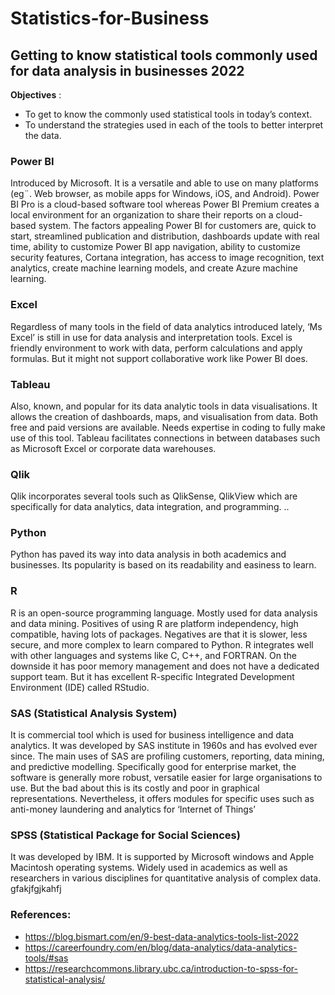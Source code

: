 # Statistics-for-Business

## Getting to know statistical tools commonly used for data analysis in businesses 2022

**Objectives** :
-	To get to know the commonly used statistical tools in today’s context. 
-	To understand the strategies used in each of the tools to better interpret the data. 

### Power BI
Introduced by Microsoft. It is a versatile and able to use on many platforms (eg¨. Web browser, as mobile apps for Windows, iOS, and Android). Power BI Pro is a cloud-based software tool whereas Power BI Premium creates a local environment for an organization to share their reports on a cloud-based system. The factors appealing Power BI for customers are, quick to start, streamlined publication and distribution, dashboards update with real time, ability to customize Power BI app navigation, ability to customize security features, Cortana integration, has access to image recognition, text analytics, create machine learning models, and create Azure machine learning. 

### Excel 
Regardless of many tools in the field of data analytics introduced lately, ‘Ms Excel’ is still in use for data analysis and interpretation tools. Excel is friendly environment to work with data, perform calculations and apply formulas. But it might not support collaborative work like Power BI does. 

### Tableau
Also, known, and popular for its data analytic tools in data visualisations. It allows the creation of dashboards, maps, and visualisation from data. Both free and paid versions are available. Needs expertise in coding to fully make use of this tool. Tableau facilitates connections in between databases such as Microsoft Excel or corporate data warehouses. 

### Qlik 
Qlik incorporates several tools such as QlikSense, QlikView which are specifically for data analytics, data integration, and programming. ..

### Python 
Python has paved its way into data analysis in both academics and businesses. Its popularity is based on its readability and easiness to learn. 

### R 
R is an open-source programming language. Mostly used for data analysis and data mining. Positives of using R are platform independency, high compatible, having lots of packages. Negatives are that it is slower, less secure, and more complex to learn compared to Python. 
R integrates well with other languages and systems like C, C++, and FORTRAN. On the downside it has poor memory management and does not have a dedicated support team. But it has excellent R-specific Integrated Development Environment (IDE) called RStudio.                                                                                                                                                                    
   
### SAS (Statistical Analysis System)
It is commercial tool which is used for business intelligence and data analytics. It was developed by SAS institute in 1960s and has evolved ever since. The main uses of SAS are profiling customers, reporting, data mining, and predictive modelling. Specifically good for enterprise market, the software is generally more robust, versatile easier for large organisations to use. But the bad about this is its costly and poor in graphical representations. Nevertheless, it offers modules for specific uses such as anti-money laundering and analytics for ‘Internet of Things’

### SPSS (Statistical Package for Social Sciences)
It was developed by IBM. It is supported by Microsoft windows and Apple Macintosh operating systems. Widely used in academics as well as researchers in various disciplines for quantitative analysis of complex data. gfakjfgjkahfj  

### References:

-	https://blog.bismart.com/en/9-best-data-analytics-tools-list-2022 
-	https://careerfoundry.com/en/blog/data-analytics/data-analytics-tools/#sas 
-	https://researchcommons.library.ubc.ca/introduction-to-spss-for-statistical-analysis/ 


